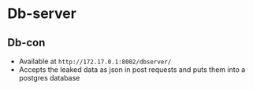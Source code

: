 # Db-server

## Db-con
- Available at `http://172.17.0.1:8002/dbserver/`
- Accepts the leaked data as json in post requests and puts them into a postgres database